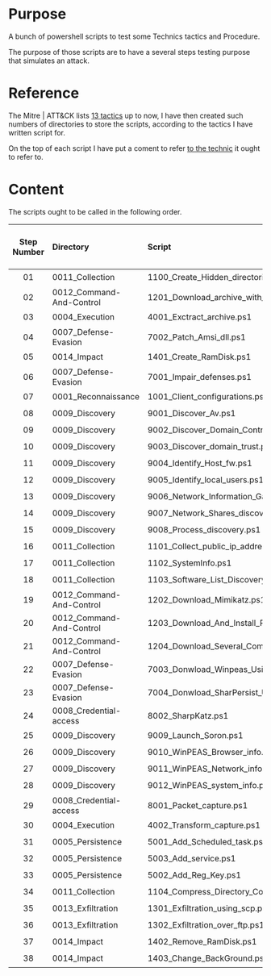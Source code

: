 # Purpose

A bunch of powershell scripts to test some Technics tactics and Procedure.

The purpose of those scripts are to have a several steps testing purpose that simulates an attack.

# Reference

The Mitre | ATT&CK lists [13 tactics](https:||attack.mitre.org|tactics|enterprise|) up to now,
I have then created such numbers of directories to store the scripts, according to the tactics I have written script for.

On the top of each script I have put a coment to refer [to the technic](https:||attack.mitre.org|) it ought to refer to.

# Content

The scripts ought to be called in the following order.

| Step Number | Directory                | Script                                          | Fully tested | No more update needed |
|:---------:|:-----------------------|:---------------------------------------------|:------:|:-------------------:|
| 01          | 0011_Collection          | 1100_Create_Hidden_directories.ps1              |     ❗️     |          👎          |
| 02          | 0012_Command-And-Control | 1201_Download_archive_with_curl.ps1             |     ❗️     |          👎          |
| 03          | 0004_Execution           | 4001_Exctract_archive.ps1                       |     ✅    |          👍          |
| 04          | 0007_Defense-Evasion     | 7002_Patch_Amsi_dll.ps1                         |     ❗️     |          👎          |
| 05          | 0014_Impact              | 1401_Create_RamDisk.ps1                         |     ❗️     |          👎          |
| 06          | 0007_Defense-Evasion     | 7001_Impair_defenses.ps1                        |     ❗️     |          👎          |
| 07          | 0001_Reconnaissance      | 1001_Client_configurations.ps1                  |     ✅    |          👎          |
| 08          | 0009_Discovery           | 9001_Discover_Av.ps1                            |     ❗️     |          👎          |
| 09          | 0009_Discovery           | 9002_Discover_Domain_Controllers.ps1            |     ❗️     |          👎          |
| 10          | 0009_Discovery           | 9003_Discover_domain_trust.ps1                  |     ❗️     |          👎          |
| 11          | 0009_Discovery           | 9004_Identify_Host_fw.ps1                       |     ❗️     |          👎          |
| 12          | 0009_Discovery           | 9005_Identify_local_users.ps1                   |     ❗️     |          👎          |
| 13          | 0009_Discovery           | 9006_Network_Information_Gathering.ps1          |     ❗️     |          👎          |
| 14          | 0009_Discovery           | 9007_Network_Shares_discovery.ps1               |     ❗️     |          👎          |
| 15          | 0009_Discovery           | 9008_Process_discovery.ps1                      |     ❗️     |          👎          |
| 16          | 0011_Collection          | 1101_Collect_public_ip_addresses.ps1            |     ❗️     |          👎          |
| 17          | 0011_Collection          | 1102_SystemInfo.ps1                             |     ❗️     |          👎          |
| 18          | 0011_Collection          | 1103_Software_List_Discovery.ps1                |     ❗️     |          👎          |
| 19          | 0012_Command-And-Control | 1202_Download_Mimikatz.ps1                      |     ❗️     |          👎          |
| 20          | 0012_Command-And-Control | 1203_Download_And_Install_PSTools.ps1           |     ❗️     |          👎          |
| 21          | 0012_Command-And-Control | 1204_Download_Several_Compiled_Attack_Tools.ps1 |     ❗️     |          👎          |
| 22          | 0007_Defense-Evasion     | 7003_Donwload_Winpeas_Using_Bitsadmin.ps1       |     ❗️     |          👎          |
| 23          | 0007_Defense-Evasion     | 7004_Donwload_SharPersist_Using_Bitsadmin.ps1   |     ❗️     |          👎          |
| 24          | 0008_Credential-access   | 8002_SharpKatz.ps1                              |     ❗️     |          👎          |
| 25          | 0009_Discovery           | 9009_Launch_Soron.ps1                           |     ❗️     |          👎          |
| 26          | 0009_Discovery           | 9010_WinPEAS_Browser_info.ps1                   |     ❗️     |          👎          |
| 27          | 0009_Discovery           | 9011_WinPEAS_Network_info.ps1                   |     ❗️     |          👎          |
| 28          | 0009_Discovery           | 9012_WinPEAS_system_info.ps1                    |     ❗️     |          👎          |
| 29          | 0008_Credential-access   | 8001_Packet_capture.ps1                         |     ❗️     |          👎          |
| 30          | 0004_Execution           | 4002_Transform_capture.ps1                      |     ❗️     |          👎          |
| 31          | 0005_Persistence         | 5001_Add_Scheduled_task.ps1                     |     ❗️     |          👎          |
| 32          | 0005_Persistence         | 5003_Add_service.ps1                            |     ❗️     |          👎          |
| 33          | 0005_Persistence         | 5002_Add_Reg_Key.ps1                            |     ❗️     |          👎          |
| 34          | 0011_Collection          | 1104_Compress_Directory_Content.ps1             |     ❗️     |          👎          |
| 35          | 0013_Exfiltration        | 1301_Exfiltration_using_scp.ps1                 |     ❗️     |          👎          |
| 36          | 0013_Exfiltration        | 1302_Exfiltration_over_ftp.ps1                  |     ❗️     |          👎          |
| 37          | 0014_Impact              | 1402_Remove_RamDisk.ps1                         |     ❗️     |          👎          |
| 38          | 0014_Impact              | 1403_Change_BackGround.ps1                      |     ❗️     |          👎          |
